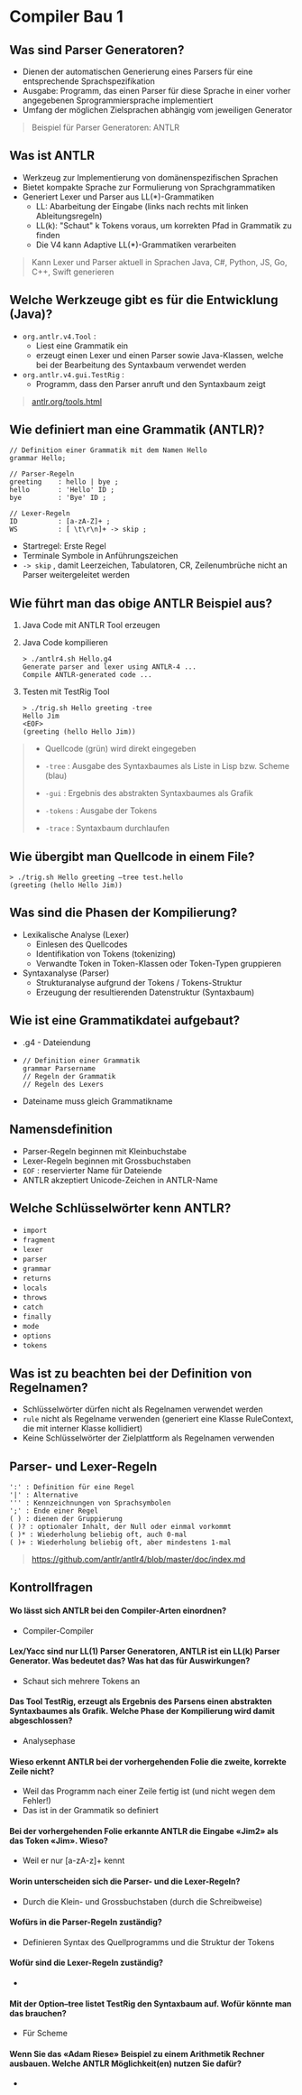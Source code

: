 # Compiler Bau 1



## Was sind Parser Generatoren?

* Dienen der automatischen Generierung eines Parsers für eine entsprechende Sprachspezifikation
* Ausgabe: Programm, das einen Parser für diese Sprache in einer vorher angegebenen Sprogrammiersprache implementiert
* Umfang der möglichen Zielsprachen abhängig vom jeweiligen Generator

> Beispiel für Parser Generatoren: ANTLR



## Was ist ANTLR

* Werkzeug zur Implementierung von domänenspezifischen Sprachen
* Bietet kompakte Sprache zur Formulierung von Sprachgrammatiken
* Generiert Lexer und Parser aus LL(*)-Grammatiken
  * LL: Abarbeitung der Eingabe (links nach rechts mit linken Ableitungsregeln)
  * LL(k): "Schaut" k Tokens voraus, um korrekten Pfad in Grammatik zu finden
  * Die V4 kann Adaptive LL(*)-Grammatiken verarbeiten

> Kann Lexer und Parser aktuell in Sprachen Java, C#, Python, JS, Go, C++, Swift generieren



## Welche Werkzeuge gibt es für die Entwicklung (Java)?

* `org.antlr.v4.Tool` : 
  * Liest eine Grammatik ein
  * erzeugt einen Lexer und einen Parser sowie Java-Klassen, welche bei der Bearbeitung des Syntaxbaum verwendet werden
* `org.antlr.v4.gui.TestRig` :
  * Programm, dass den Parser anruft und den Syntaxbaum zeigt

> [antlr.org/tools.html](https://www.antlr.org/tools.html)



## Wie definiert man eine Grammatik (ANTLR)?

```antlr
// Definition einer Grammatik mit dem Namen Hello
grammar Hello;

// Parser-Regeln
greeting	: hello | bye ;
hello		: 'Hello' ID ;
bye			: 'Bye' ID ;

// Lexer-Regeln
ID			: [a-zA-Z]+ ;
WS			: [ \t\r\n]+ -> skip ;
```

* Startregel: Erste Regel
* Terminale Symbole in Anführungszeichen
* `-> skip` , damit Leerzeichen, Tabulatoren, CR, Zeilenumbrüche nicht an Parser weitergeleitet werden



## Wie führt man das obige ANTLR Beispiel aus?

1. Java Code mit ANTLR Tool erzeugen

2. Java Code kompilieren

   ```antlr
   > ./antlr4.sh Hello.g4
   Generate parser and lexer using ANTLR-4 ...
   Compile ANTLR-generated code ...
   ```

3. Testen mit TestRig Tool

   ```ant
   > ./trig.sh Hello greeting -tree
   Hello Jim
   <EOF>
   (greeting (hello Hello Jim))
   ```

> * Quellcode (grün) wird direkt eingegeben
>
> * `-tree` : Ausgabe des Syntaxbaumes als Liste in Lisp bzw. Scheme (blau)
> * `-gui` : Ergebnis des abstrakten Syntaxbaumes als Grafik
> * `-tokens` : Ausgabe der Tokens
> * `-trace` : Syntaxbaum durchlaufen



## Wie übergibt man Quellcode in einem File?

```ant
> ./trig.sh Hello greeting –tree test.hello
(greeting (hello Hello Jim))
```



## Was sind die Phasen der Kompilierung?

* Lexikalische Analyse (Lexer)
  * Einlesen des Quellcodes
  * Identifikation von Tokens (tokenizing)
  * Verwandte Token in Token-Klassen oder Token-Typen gruppieren
* Syntaxanalyse (Parser)
  * Strukturanalyse aufgrund der Tokens / Tokens-Struktur
  * Erzeugung der resultierenden Datenstruktur (Syntaxbaum)



## Wie ist eine Grammatikdatei aufgebaut?

* .g4 - Dateiendung

* ```antlr
  // Definition einer Grammatik
  grammar Parsername
  // Regeln der Grammatik
  // Regeln des Lexers
  ```

* Dateiname muss gleich Grammatikname



## Namensdefinition

* Parser-Regeln beginnen mit Kleinbuchstabe
* Lexer-Regeln beginnen mit Grossbuchstaben
* `EOF` : reservierter Name für Dateiende
* ANTLR akzeptiert Unicode-Zeichen in ANTLR-Name



## Welche Schlüsselwörter kenn ANTLR?

* `import`
*  `fragment`
* `lexer`
* `parser`
* `grammar`
* `returns`
* `locals`
* `throws`
* `catch`
* `finally`
* `mode`
* `options`
* `tokens`



## Was ist zu beachten bei der Definition von Regelnamen?

* Schlüsselwörter dürfen nicht als Regelnamen verwendet werden
* `rule` nicht als Regelname verwenden 
  (generiert eine Klasse RuleContext, die mit interner Klasse kollidiert)
* Keine Schlüsselwörter der Zielplattform als Regelnamen verwenden



## Parser- und Lexer-Regeln

```ant
':' : Definition für eine Regel
'|' : Alternative
''' : Kennzeichnungen von Sprachsymbolen
';' : Ende einer Regel
( ) : dienen der Gruppierung
( )? : optionaler Inhalt, der Null oder einmal vorkommt 
( )* : Wiederholung beliebig oft, auch 0-mal
( )+ : Wiederholung beliebig oft, aber mindestens 1-mal
```

> https://github.com/antlr/antlr4/blob/master/doc/index.md









## Kontrollfragen



#### Wo lässt sich ANTLR bei den Compiler-Arten einordnen?
* Compiler-Compiler



#### Lex/Yacc sind nur LL(1) Parser Generatoren, ANTLR ist ein LL(k) Parser Generator. Was bedeutet das? Was hat das für Auswirkungen?

* Schaut sich mehrere Tokens an



#### Das Tool TestRig, erzeugt als Ergebnis des Parsens einen abstrakten Syntaxbaumes als Grafik. Welche Phase der Kompilierung wird damit abgeschlossen?

* Analysephase



#### Wieso erkennt ANTLR bei der vorhergehenden Folie die zweite, korrekte Zeile nicht?

* Weil das Programm nach einer Zeile fertig ist (und nicht wegen dem Fehler!)
* Das ist in der Grammatik so definiert 



#### Bei der vorhergehenden Folie erkannte ANTLR die Eingabe «Jim2» als das Token «Jim». Wieso?

* Weil er nur [a-zA-z]+ kennt



#### Worin unterscheiden sich die Parser- und die Lexer-Regeln?

* Durch die Klein- und Grossbuchstaben (durch die Schreibweise)



#### Wofürs in die Parser-Regeln zuständig?

* Definieren Syntax des Quellprogramms und die Struktur der Tokens



#### Wofür sind die Lexer-Regeln zuständig?

* 



#### Mit der Option–tree listet TestRig den Syntaxbaum auf. Wofür könnte man das brauchen?

* Für Scheme



#### Wenn Sie das «Adam Riese» Beispiel zu einem Arithmetik Rechner ausbauen. Welche ANTLR Möglichkeit(en) nutzen Sie dafür?

* 